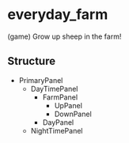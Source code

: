 # everyday_farm
(game) Grow up sheep in the farm!

## Structure
- PrimaryPanel
  - DayTimePanel
     - FarmPanel
        + UpPanel
        + DownPanel
     - DayPanel
  - NightTimePanel
